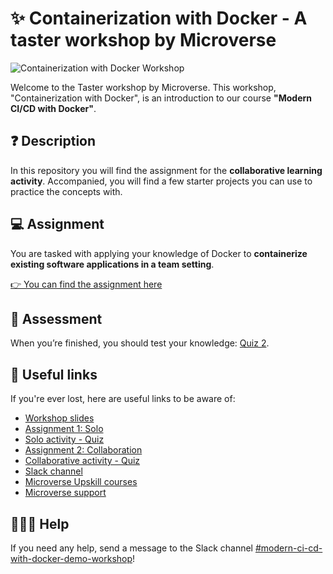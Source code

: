 # ✨ Containerization with Docker - A taster workshop by Microverse

![Containerization with Docker Workshop](https://lh3.googleusercontent.com/drive-viewer/AFGJ81pCHvhHEKc9l8OoAelaM3IK4KPyuPJCGKPithEQ-m0oT_OODkIzHyEPW8ZmCG-5pN03HpeUOY4ISFpwmSRhvrZxRioC3w=s1600)

Welcome to the Taster workshop by Microverse. This workshop, "Containerization with Docker", is an introduction to our course **"Modern CI/CD with Docker"**.

## ❓ Description

In this repository you will find the assignment for the **collaborative learning activity**. Accompanied, you will find a few starter projects you can use to practice the concepts with.

## 💻 Assignment

You are tasked with applying your knowledge of Docker to **containerize existing software applications in a team setting**.

[👉 You can find the assignment here](https://docs.google.com/document/d/1t79iVglt-Cxx2_tB6g6gvdSEQktpujdoxZxR_darpy8)

## 🧠 Assessment

When you’re finished, you should test your knowledge: [Quiz 2](https://forms.gle/1bLKM1odWeEKyPS69).

## 🔗 Useful links

If you're ever lost, here are useful links to be aware of:

- [Workshop slides](https://docs.google.com/presentation/d/1tQD-IcbWcpUP0U_UtfIfKaYDc5QdMbmMeoSg0qPrVU0)
- [Assignment 1: Solo](https://docs.google.com/document/d/1zxP6iEoIhEaDoV1UZLcxzyg-1EqvIgqYcFTF8Q9_ayg)
- [Solo activity - Quiz](https://forms.gle/HZZHEk3JXfcP8amJA)
- [Assignment 2: Collaboration](https://docs.google.com/document/d/1t79iVglt-Cxx2_tB6g6gvdSEQktpujdoxZxR_darpy8)
- [Collaborative activity - Quiz ](https://forms.gle/1bLKM1odWeEKyPS69)
- [Slack channel](https://microverseupskill.slack.com/archives/C059WD1U06T)
- [Microverse Upskill courses](https://events.microverse.org/microverseupskill-workshops/)
- [Microverse support](mailto:upskill@microverse.org)

## 🙋🏽‍♀️ Help

If you need any help, send a message to the Slack channel [#modern-ci-cd-with-docker-demo-workshop](https://microverseupskill.slack.com/archives/C059WD1U06T)!
